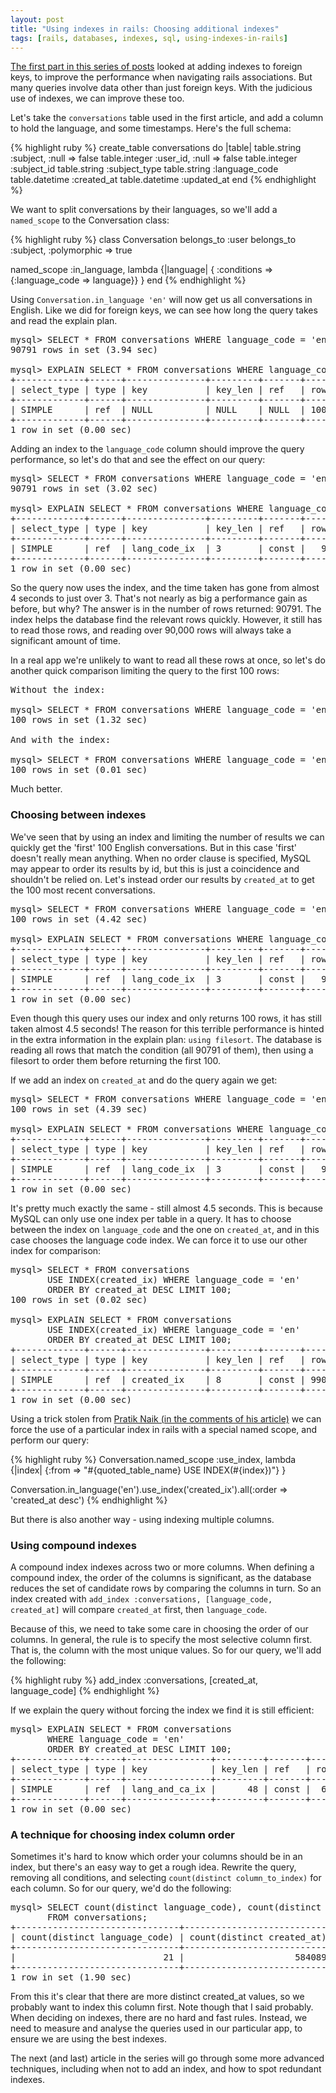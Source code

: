```yaml
---
layout: post
title: "Using indexes in rails: Choosing additional indexes"
tags: [rails, databases, indexes, sql, using-indexes-in-rails]
---
```

[The first part in this series of posts](http://tomafro.net/2009/08/using-indexes-in-rails-index-your-associations) looked at adding indexes to foreign keys, to improve the performance when navigating rails associations.  But many queries involve data other than just foreign keys.  With the judicious use of indexes, we can improve these too. 

Let's take the `conversations` table used in the first article, and add a column to hold the language, and some timestamps.  Here's the full schema:

{% highlight ruby %}
create_table conversations do |table|
  table.string   :subject, :null => false
  table.integer  :user_id, :null => false
  table.integer  :subject_id
  table.string   :subject_type
  table.string   :language_code
  table.datetime :created_at
  table.datetime :updated_at
end
{% endhighlight %}

We want to split conversations by their languages, so we'll add a `named_scope` to the Conversation class:

{% highlight ruby %}
class Conversation
  belongs_to :user
  belongs_to :subject, :polymorphic => true
  
  named_scope :in_language, lambda {|language| 
    { :conditions => {:language_code => language}}
  }
end
{% endhighlight %}

Using `Conversation.in_language 'en'` will now get us all conversations in English.  Like we did for foreign keys, we can see how long the query takes and read the explain plan.

<pre>mysql> SELECT * FROM conversations WHERE language_code = 'en';
90791 rows in set (3.94 sec)

mysql> EXPLAIN SELECT * FROM conversations WHERE language_code = 'en';
+-------------+------+---------------+---------+-------+---------+-------------+
| select_type | type | key           | key_len | ref   | rows    | Extra       |
+-------------+------+---------------+---------+-------+---------+-------------+
| SIMPLE      | ref  | NULL          | NULL    | NULL  | 1000111 | Using where | 
+-------------+------+---------------+---------+-------+---------+-------------+
1 row in set (0.00 sec)
</pre>

Adding an index to the `language_code` column should improve the query performance, so let's do that and see the effect on our query:

<pre>mysql> SELECT * FROM conversations WHERE language_code = 'en';
90791 rows in set (3.02 sec)

mysql> EXPLAIN SELECT * FROM conversations WHERE language_code = 'en';
+-------------+------+---------------+---------+-------+---------+-------------+
| select_type | type | key           | key_len | ref   | rows    | Extra       |
+-------------+------+---------------+---------+-------+---------+-------------+
| SIMPLE      | ref  | lang_code_ix  | 3       | const |   98345 | Using where | 
+-------------+------+---------------+---------+-------+---------+-------------+
1 row in set (0.00 sec)
</pre>

So the query now uses the index, and the time taken has gone from almost 4 seconds to just over 3.  That's not nearly as big a performance gain as before, but why?  The answer is in the number of rows returned: 90791.  The index helps the database find the relevant rows quickly.  However, it still has to read those rows, and reading over 90,000 rows will always take a significant amount of time.

In a real app we're unlikely to want to read all these rows at once, so let's do another quick comparison limiting the query to the first 100 rows:

<pre>Without the index:  

mysql> SELECT * FROM conversations WHERE language_code = 'en' LIMIT 100;
100 rows in set (1.32 sec)

And with the index:

mysql> SELECT * FROM conversations WHERE language_code = 'en' LIMIT 100;
100 rows in set (0.01 sec)
</pre>

Much better.

### Choosing between indexes

We've seen that by using an index and limiting the number of results we can quickly get the 'first' 100 English conversations.  But in this case 'first' doesn't really mean anything.  When no order clause is specified, MySQL may appear to order its results by id, but this is just a coincidence and shouldn't be relied on.  Let's instead order our results by `created_at` to get the 100 most recent conversations.

<pre>mysql> SELECT * FROM conversations WHERE language_code = 'en' ORDER BY created_at DESC;
100 rows in set (4.42 sec)

mysql> EXPLAIN SELECT * FROM conversations WHERE language_code = 'en' ORDER BY created_at DESC;
+-------------+------+---------------+---------+-------+---------+-----------------------------+
| select_type | type | key           | key_len | ref   | rows    | Extra                       |
+-------------+------+---------------+---------+-------+---------+-----------------------------+
| SIMPLE      | ref  | lang_code_ix  | 3       | const |   98345 | Using where; using filesort | 
+-------------+------+---------------+---------+-------+---------+-----------------------------+
1 row in set (0.00 sec)
</pre>

Even though this query uses our index and only returns 100 rows, it has still taken almost 4.5 seconds!  The reason for this terrible performance is hinted in the extra information in the explain plan: `using filesort`.  The database is reading all rows that match the condition (all 90791 of them), then using a filesort to order them before returning the first 100.

If we add an index on `created_at` and do the query again we get:

<pre>mysql> SELECT * FROM conversations WHERE language_code = 'en' ORDER BY created_at DESC;
100 rows in set (4.39 sec)

mysql> EXPLAIN SELECT * FROM conversations WHERE language_code = 'en' ORDER BY created_at DESC;
+-------------+------+---------------+---------+-------+---------+-----------------------------+
| select_type | type | key           | key_len | ref   | rows    | Extra                       |
+-------------+------+---------------+---------+-------+---------+-----------------------------+
| SIMPLE      | ref  | lang_code_ix  | 3       | const |   98345 | Using where; using filesort | 
+-------------+------+---------------+---------+-------+---------+-----------------------------+
1 row in set (0.00 sec)
</pre>

It's pretty much exactly the same - still almost 4.5 seconds.  This is because MySQL can only use one index per table in a query.  It has to choose between the index on `language_code` and the one on `created_at`, and in this case chooses the language code index.  We can force it to use our other index for comparison:

<pre>mysql> SELECT * FROM conversations 
       USE INDEX(created_ix) WHERE language_code = 'en' 
       ORDER BY created_at DESC LIMIT 100;
100 rows in set (0.02 sec)

mysql> EXPLAIN SELECT * FROM conversations 
       USE INDEX(created_ix) WHERE language_code = 'en' 
       ORDER BY created_at DESC LIMIT 100;
+-------------+------+---------------+---------+-------+---------+-----------------------------+
| select_type | type | key           | key_len | ref   | rows    | Extra                       |
+-------------+------+---------------+---------+-------+---------+-----------------------------+
| SIMPLE      | ref  | created_ix    | 8       | const | 9903411 | Using where                 | 
+-------------+------+---------------+---------+-------+---------+-----------------------------+
1 row in set (0.00 sec)
</pre>

Using a trick stolen from [Pratik Naik (in the comments of his article)](http://m.onkey.org/2009/8/6/use-index-with-active-record-finders) we can force the use of a particular index in rails with a special named scope, and perform our query:

{% highlight ruby %}
Conversation.named_scope :use_index, lambda {|index| 
  {:from => "#{quoted_table_name} USE INDEX(#{index})"}
}

Conversation.in_language('en').use_index('created_ix').all(:order => 'created_at desc')
{% endhighlight %}

But there is also another way - using indexing multiple columns.

### Using compound indexes

A compound index indexes across two or more columns.  When defining a compound index, the order of the columns is significant, as the database reduces the set of candidate rows by comparing the columns in turn.  So an index created with `add_index :conversations, [language_code, created_at]` will compare `created_at` first, then `language_code`.

Because of this, we need to take some care in choosing the order of our columns.  In general, the rule is to specify the most selective column first.  That is, the column with the most unique values.  So for our query, we'll add the following:

{% highlight ruby %}
add_index :conversations, [created_at, language_code]
{% endhighlight %}

If we explain the query without forcing the index we find it is still efficient:

<pre>mysql> EXPLAIN SELECT * FROM conversations 
       WHERE language_code = 'en' 
       ORDER BY created_at DESC LIMIT 100;
+-------------+------+----------------+---------+-------+---------+-----------------------------+
| select_type | type | key            | key_len | ref   | rows    | Extra                       |
+-------------+------+----------------+---------+-------+---------+-----------------------------+
| SIMPLE      | ref  | lang_and_ca_ix |      48 | const |  640231 | Using where                 | 
+-------------+------+----------------+---------+-------+---------+-----------------------------+
1 row in set (0.00 sec)
</pre>

### A technique for choosing index column order

Sometimes it's hard to know which order your columns should be in an index, but there's an easy way to get a rough idea.  Rewrite the query, removing all conditions, and selecting `count(distinct column_to_index)` for each column.  So for our query, we'd do the following:

<pre>mysql> SELECT count(distinct language_code), count(distinct created_at)
       FROM conversations;
+-------------------------------+----------------------------+
| count(distinct language_code) | count(distinct created_at) |
+-------------------------------+----------------------------+
|                            21 |                     584089 | 
+-------------------------------+----------------------------+
1 row in set (1.90 sec)
</pre>

From this it's clear that there are more distinct created_at values, so we probably want to index this column first.  Note though that I said probably.  When deciding on indexes, there are no hard and fast rules.  Instead, we need to measure and analyse the queries used in our particular app, to ensure we are using the best indexes.

The next (and last) article in the series will go through some more advanced techniques, including when not to add an index, and how to spot redundant indexes.  